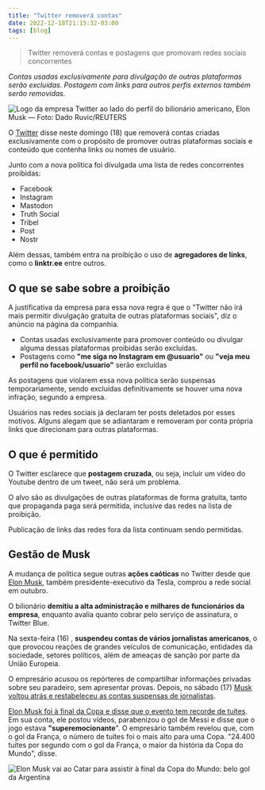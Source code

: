 ```yaml
---
title: "Twitter removerá contas"
date: 2022-12-18T21:15:32-03:00
tags: [blog]
---
```


> Twitter removerá contas e postagens que promovam redes sociais concorrentes

*Contas usadas exclusivamente para divulgação de outras plataformas serão excluídas. Postagem com links para outros perfis externos também serão removidas.*


![Logo da empresa Twitter ao lado do perfil do bilionário americano, Elon Musk — Foto: Dado Ruvic/REUTERS](https://i1.wp.com/img.geanramos.com/twitter-m-a-musk-negotiations.jpg?resize=400,225)

O  [Twitter](#twitter)  disse neste domingo (18) que removerá contas criadas exclusivamente com o propósito de promover outras plataformas sociais e conteúdo que contenha links ou nomes de usuário.

Junto com a nova política foi divulgada uma lista de redes concorrentes proibidas:

-   Facebook
-   Instagram
-   Mastodon
-   Truth Social
-   Tribel
-   Post
-   Nostr

Além dessas, também entra na proibição o uso de  **agregadores de links**, como o **linktr.ee** entre outros.

## O que se sabe sobre a proibição

A justificativa da empresa para essa nova regra é que o  "Twitter não irá mais permitir divulgação gratuita de outras plataformas sociais", diz o anúncio na página da companhia.

-   Contas usadas exclusivamente para promover conteúdo ou divulgar alguma dessas plataformas proibidas serão excluídas.
-   Postagens como **"me siga no Instagram em @usuario"** ou **"veja meu perfil no facebook/usuario"** serão excluídas

As postagens que violarem essa nova política serão suspensas temporariamente, sendo excluídas definitivamente se houver uma nova infração, segundo a empresa.

Usuários nas redes sociais já declaram ter posts deletados por esses motivos. Alguns alegam que se adiantaram e removeram por conta própria links que direcionam para outras plataformas.

## O que é permitido

O Twitter esclarece que  **postagem cruzada**, ou seja, incluir um vídeo do Youtube dentro de um tweet, não será um problema.

O alvo são as divulgações de outras plataformas de forma gratuita, tanto que  propaganda paga será permitida, inclusive das redes na lista de proibição.

Publicação de links das redes fora da lista continuam sendo permitidas.

## Gestão de Musk

A mudança de política segue outras  **ações caóticas**  no Twitter desde que  [Elon Musk](#elon-musk), também presidente-executivo da Tesla, comprou a rede social em outubro.

O bilionário  **demitiu a alta administração e milhares de funcionários da empresa**, enquanto avalia quanto cobrar pelo serviço de assinatura, o Twitter Blue.

Na sexta-feira (16) ,  **suspendeu contas de vários jornalistas americanos**, o que provocou reações de grandes veículos de comunicação, entidades da sociedade, setores políticos, além de ameaças de sanção por parte da União Europeia.

O empresário acusou os repórteres de compartilhar informações privadas sobre seu paradeiro, sem apresentar provas. Depois, no sábado (17)  [Musk voltou atrás e restabeleceu as contas suspensas de jornalistas](#jonalistas).

[Elon Musk foi à final da Copa e disse que o evento tem recorde de tuítes](#eloncopa). Em sua conta, ele postou vídeos, parabenizou o gol de Messi e disse que o jogo estava  **"superemocionante**". O empresário também revelou que, com o gol da França, o número de tuítes foi o mais alto para uma Copa.  "24.400 tuítes por segundo com o gol da França, o maior da história da Copa do Mundo",  disse.

![Elon Musk vai ao Catar para assistir à final da Copa do Mundo: belo gol da Argentina](https://i1.wp.com/img.geanramos.com/elon-musk-vai-ao-catar.jpg?resize=400,225)
